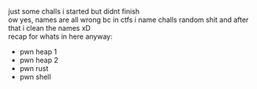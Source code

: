 just some challs i started but didnt finish        
ow yes, names are all wrong bc in ctfs i name challs random shit and after that i clean the names xD     
recap for whats in here anyway: 
- pwn heap 1
- pwn heap 2
- pwn rust 
- pwn shell

